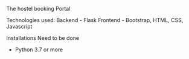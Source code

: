 
The hostel booking Portal

Technologies used:
Backend - Flask
Frontend - Bootstrap, HTML, CSS, Javascript

Installations Need to be done

- Python 3.7 or more


